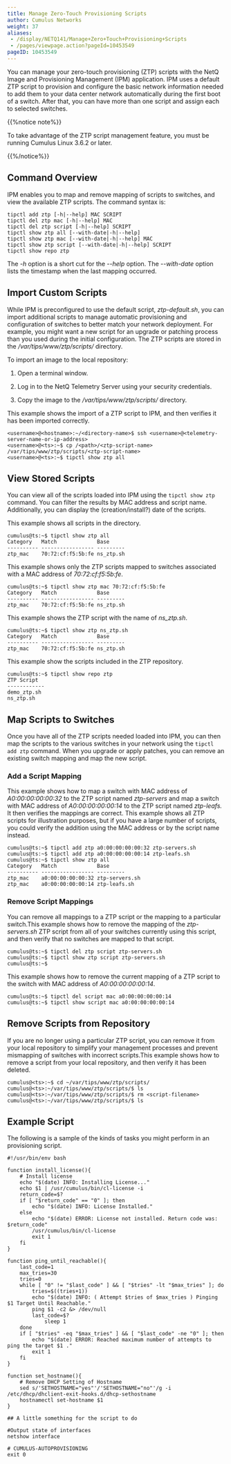 ```yaml
---
title: Manage Zero-Touch Provisioning Scripts
author: Cumulus Networks
weight: 37
aliases:
 - /display/NETQ141/Manage+Zero+Touch+Provisioning+Scripts
 - /pages/viewpage.action?pageId=10453549
pageID: 10453549
---
```

You can manage your zero-touch provisioning (ZTP) scripts with the NetQ
Image and Provisioning Management (IPM) application. IPM uses a default
ZTP script to provision and configure the basic network information
needed to add them to your data center network automatically during the
first boot of a switch. After that, you can have more than one script
and assign each to selected switches.

{{%notice note%}}

To take advantage of the ZTP script management feature, you must be
running Cumulus Linux 3.6.2 or later.

{{%/notice%}}

## Command Overview

IPM enables you to map and remove mapping of scripts to switches, and
view the available ZTP scripts. The command syntax is:

    tipctl add ztp [-h|--help] MAC SCRIPT
    tipctl del ztp mac [-h|--help] MAC
    tipctl del ztp script [-h|--help] SCRIPT
    tipctl show ztp all [--with-date|-h|--help]
    tipctl show ztp mac [--with-date|-h|--help] MAC
    tipctl show ztp script [--with-date|-h|--help] SCRIPT
    tipctl show repo ztp

The *-h* option is a short cut for the *--help* option.
The *--with-date* option lists the timestamp when the last
mapping occurred.

## Import Custom Scripts

While IPM is preconfigured to use the default script, *ztp-default.sh*,
you can import additional scripts to manage automatic provisioning and
configuration of switches to better match your network deployment. For
example, you might want a new script for an upgrade or patching process
than you used during the initial configuration. The ZTP scripts are
stored in the */var/tips/www/ztp/scripts/* directory.

To import an image to the local repository:

1.  Open a terminal window.

2.  Log in to the NetQ Telemetry Server using your security credentials.

3.  Copy the image to the */var/tips/www/ztp/scripts/* directory.

This example shows the import of a ZTP script to IPM, and then verifies
it has been imported correctly.

    <username>@<hostname>:~/<directory-name>$ ssh <username>@<telemetry-server-name-or-ip-address>
    <username>@<ts>:~$ cp /<path>/<ztp-script-name> /var/tips/www/ztp/scripts/<ztp-script-name>
    <username>@<ts>:~$ tipctl show ztp all

## View Stored Scripts

You can view all of the scripts loaded into IPM using the `tipctl show
ztp` command. You can filter the results by MAC address and script name.
Additionally, you can display the (creation/install?) date of the
scripts.

This example shows all scripts in the directory.

    cumulus@ts:~$ tipctl show ztp all
    Category   Match             Base
    ---------- ----------------- ---------
    ztp_mac    70:72:cf:f5:5b:fe ns_ztp.sh

This example shows only the ZTP scripts mapped to switches associated
with a MAC address of *70:72:cf:f5:5b:fe*.

    cumulus@ts:~$ tipctl show ztp mac 70:72:cf:f5:5b:fe
    Category   Match             Base
    ---------- ----------------- ---------
    ztp_mac    70:72:cf:f5:5b:fe ns_ztp.sh

This example shows the ZTP script with the name of *ns\_ztp.sh*.

    cumulus@ts:~$ tipctl show ztp ns_ztp.sh
    Category   Match             Base
    ---------- ----------------- ---------
    ztp_mac    70:72:cf:f5:5b:fe ns_ztp.sh

This example show the scripts included in the ZTP repository.

    cumulus@ts:~$ tipctl show repo ztp
    ZTP Script
    ------------
    demo_ztp.sh
    ns_ztp.sh

## Map Scripts to Switches

Once you have all of the ZTP scripts needed loaded into IPM, you can
then map the scripts to the various switches in your network using the
`tipctl add ztp` command. When you upgrade or apply patches, you can
remove an existing switch mapping and map the new script.

### Add a Script Mapping

This example shows how to map a switch with MAC address of
*A0:00:00:00:00:32* to the ZTP script named *ztp-servers* and map a
switch with MAC address of *A0:00:00:00:00:14* to the ZTP script named
*ztp-leafs.* It then verifies the mappings are correct. This example
shows all ZTP scripts for illustration purposes, but if you have a large
number of scripts, you could verify the addition using the MAC address
or by the script name instead.

    cumulus@ts:~$ tipctl add ztp a0:00:00:00:00:32 ztp-servers.sh
    cumulus@ts:~$ tipctl add ztp a0:00:00:00:00:14 ztp-leafs.sh
    cumulus@ts:~$ tipctl show ztp all
    Category   Match             Base
    ---------- ----------------- ---------
    ztp_mac    a0:00:00:00:00:32 ztp-servers.sh
    ztp_mac    a0:00:00:00:00:14 ztp-leafs.sh

### Remove Script Mappings

You can remove all mappings to a ZTP script or the mapping to a
particular switch.This example shows how to remove the mapping of the
*ztp-servers.sh* ZTP script from all of your switches currently using
this script, and then verify that no switches are mapped to that script.

    cumulus@ts:~$ tipctl del ztp script ztp-servers.sh
    cumulus@ts:~$ tipctl show ztp script ztp-servers.sh
    cumulus@ts:~$

This example shows how to remove the current mapping of a ZTP script to
the switch with MAC address of *A0:00:00:00:00:14*.

    cumulus@ts:~$ tipctl del script mac a0:00:00:00:00:14
    cumulus@ts:~$ tipctl show script mac a0:00:00:00:00:14

## Remove Scripts from Repository

If you are no longer using a particular ZTP script, you can remove it
from your local repository to simplify your management processes and
prevent mismapping of switches with incorrect scripts.This example shows
how to remove a script from your local repository, and then verify it
has been deleted.

    cumulus@<ts>:~$ cd ~/var/tips/www/ztp/scripts/
    cumulus@<ts>:~/var/tips/www/ztp/scripts/$ ls
    cumulus@<ts>:~/var/tips/www/ztp/scripts/$ rm <script-filename> 
    cumulus@<ts>:~/var/tips/www/ztp/scripts/$ ls

## Example Script

The following is a sample of the kinds of tasks you might perform in an
provisioning script.

    #!/usr/bin/env bash
     
    function install_license(){
        # Install license
        echo "$(date) INFO: Installing License..."
        echo $1 | /usr/cumulus/bin/cl-license -i
        return_code=$?
        if [ "$return_code" == "0" ]; then
            echo "$(date) INFO: License Installed."
        else
            echo "$(date) ERROR: License not installed. Return code was: $return_code"
            /usr/cumulus/bin/cl-license
            exit 1
        fi
    }
     
    function ping_until_reachable(){
        last_code=1
        max_tries=30
        tries=0
        while [ "0" != "$last_code" ] && [ "$tries" -lt "$max_tries" ]; do
            tries=$((tries+1))
            echo "$(date) INFO: ( Attempt $tries of $max_tries ) Pinging $1 Target Until Reachable."
            ping $1 -c2 &> /dev/null
            last_code=$?
                sleep 1
        done
        if [ "$tries" -eq "$max_tries" ] && [ "$last_code" -ne "0" ]; then
            echo "$(date) ERROR: Reached maximum number of attempts to ping the target $1 ."
            exit 1
        fi
    }
     
    function set_hostname(){
        # Remove DHCP Setting of Hostname
        sed s/'SETHOSTNAME="yes"'/'SETHOSTNAME="no"'/g -i /etc/dhcp/dhclient-exit-hooks.d/dhcp-sethostname
        hostnamectl set-hostname $1
    }
     
    ## A little something for the script to do
     
    #Output state of interfaces
    netshow interface
     
    # CUMULUS-AUTOPROVISIONING
    exit 0
